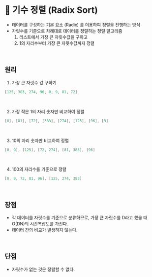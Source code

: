 # 📍 기수 정렬 (Radix Sort)

- 데이터를 구성하는 기본 요소 (Radix) 를 이용하여 정렬을 진행하는 방식
- 자릿수를 기준으로 차례대로 데이터를 정렬하는 정렬 알고리즘
  1. 리스트에서 가장 큰 자릿수값을 구하고
  2. 1의 자리수부터 가장 큰 자릿수값까지 정렬

<br>

## 원리
1. 가장 큰 자릿수 값 구하기
```java
[125, 383, 274, 96, 0, 9, 81, 72]
```

<br>

2. 가장 작은 1의 자리 숫자만 비교하여 정렬
```java
[0], [81], [72], [383], [274], [125], [96], [9]
```

<br>

3. 10의 자리 숫자만 비교하여 정렬
```java
[0, 9], [125], [72, 274], [81, 383], [96]
```
<br>

4. 100의 자리수를 기준으로 정렬
```java
[0, 9, 72, 81, 96], [125, 274, 383]
```

<br>

## 장점

- 각 데이터를 자릿수를 기준으로 분류하므로, 가장 큰 자릿수를 D라고 했을 때 O(DN)의 시간복잡도를 가진다.
- 데이터 간의 비교가 발생하지 않는다.

<br>

## 단점

- 자릿수가 없는 것은 정렬할 수 없다.
